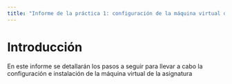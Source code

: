 ```yaml
---
title: "Informe de la práctica 1: configuración de la máquina virtual del IaaS"
---
```

# Introducción
En este informe se detallarán los pasos a seguir para llevar a cabo la configuración e instalación de la 
máquina virtual de la asignatura